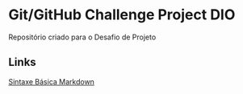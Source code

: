 # Git/GitHub Challenge Project DIO
Repositório criado para o Desafio de Projeto

## Links
[Sintaxe Básica Markdown](https://www.markdownguide.org/basic-syntax/)
